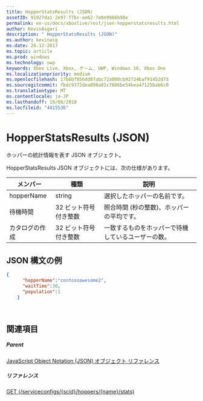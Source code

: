 ```yaml
---
title: HopperStatsResults (JSON)
assetID: 91927da1-2e97-f7bc-ae62-7e0e9966b98e
permalink: en-us/docs/xboxlive/rest/json-hopperstatsresults.html
author: KevinAsgari
description: " HopperStatsResults (JSON)"
ms.author: kevinasg
ms.date: 20-12-2017
ms.topic: article
ms.prod: windows
ms.technology: uwp
keywords: Xbox Live, Xbox, ゲーム, UWP, Windows 10, Xbox One
ms.localizationpriority: medium
ms.openlocfilehash: 17b6bf856dd87abc72a000cb92724baf91452d73
ms.sourcegitcommit: fbdc9372dea898a01c7686be54bea47125bab6c0
ms.translationtype: MT
ms.contentlocale: ja-JP
ms.lasthandoff: 10/08/2018
ms.locfileid: "4415536"
---
```

# <a name="hopperstatsresults-json"></a>HopperStatsResults (JSON)
ホッパーの統計情報を表す JSON オブジェクト。 
<a id="ID4EN"></a>

  
 
HopperStatsResults JSON オブジェクトには、次の仕様があります。
 
| メンバー| 種類| 説明| 
| --- | --- | --- | 
| hopperName| string| 選択したホッパーの名前です。| 
| 待機時間| 32 ビット符号付き整数| 照合時間 (秒の整数)、ホッパーの平均です。 | 
| カタログの作成| 32 ビット符号付き整数| 一致するものをホッパーで待機しているユーザーの数。| 
  
<a id="ID4EW"></a>

 
## <a name="sample-json-syntax"></a>JSON 構文の例 
 

```json
{
      "hopperName":"contosoawesome2",
      "waitTime":30,
      "population":1
    }
  
    
```

  
<a id="ID4EGB"></a>

 
## <a name="see-also"></a>関連項目
 
<a id="ID4EIB"></a>

 
##### <a name="parent"></a>Parent 

[JavaScript Object Notation (JSON) オブジェクト リファレンス](atoc-xboxlivews-reference-json.md)

  
<a id="ID4EUB"></a>

 
##### <a name="reference"></a>リファレンス 

[GET (/serviceconfigs/{scid}/hoppers/{name}/stats)](../uri/matchtickets/uri-serviceconfigsscidhoppershoppernamestatsget.md)

   